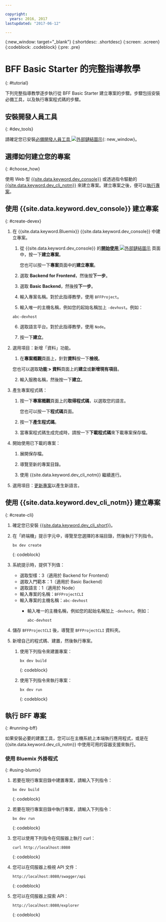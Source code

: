 ```yaml
---

copyright:
  years: 2016, 2017
lastupdated: "2017-06-12"

---
```

{:new_window: target="_blank"}
{:shortdesc: .shortdesc}
{:screen: .screen}
{:codeblock: .codeblock}
{:pre: .pre}

# BFF Basic Starter 的完整指導教學
{: #tutorial}

下列完整指導教學逐步執行從 BFF Basic Starter 建立專案的步驟。步驟包括安裝必備工具，以及執行專案程式碼的步驟。


## 安裝開發人員工具
{: #dev_tools}

請確定您已安裝[必備開發人員工具 ![外部鏈結圖示](../icons/launch-glyph.svg "外部鏈結圖示")](get_code.html#prereq-dev-tools "外部鏈結圖示"){: new_window}。


## 選擇如何建立您的專案
{: #choose_how}

使用 Web 型 [{{site.data.keyword.dev_console}}](#create-devex) 或透過指令驅動的 [{{site.data.keyword.dev_cli_notm}}](#create-cli) 來建立專案。建立專案之後，便可以[執行專案](#running-bff)。


## 使用 {{site.data.keyword.dev_console}} 建立專案
{: #create-devex}

1. 在 {{site.data.keyword.Bluemix}} {{site.data.keyword.dev_console}} 中建立專案。

	1. 從 {{site.data.keyword.dev_console}} 的[**開始使用** ![外部鏈結圖示](../icons/launch-glyph.svg "外部鏈結圖示")](https://console.ng.bluemix.net/developer/getting-started/ "外部鏈結圖示") 頁面中，按一下**建立專案**。

		您也可以按一下**專案**頁面中的**建立專案**。

	2. 選取 **Backend for Frontend**，然後按**下一步**。

	3. 選取 **Basic Backend**，然後按**下一步**。

	4. 輸入專案名稱。對於此指導教學，使用 `BFFProject`。   

	5. 輸入唯一的主機名稱，例如您的起始名稱加上 `-devhost`。例如：
	
	 ```
	 abc-devhost
	 ``` 

	6. 選取語言平台。對於此指導教學，使用 `Node`。
   
	7. 按一下**建立**。

2. 選用項目：新增「資料」功能。

	1. 在**專案概觀**頁面上，針對**資料**按一下**檢視**。

      您也可以選取**功能 > 資料**頁面上的**建立**或**新增現有項目**。

   2. 輸入服務名稱，然後按一下**建立**。

3. 產生專案程式碼：

	1. 按一下**專案概觀**頁面上的**取得程式碼**，以選取您的語言。
   
		您也可以按一下**程式碼**頁面。
      
	2. 按一下**產生程式碼**。
   
	3. 當專案程式碼生成完成時，請按一下**下載程式碼**來下載專案保存檔。

4. 開始使用已下載的專案：

	1. 展開保存檔。
	
	2. 導覽至新的專案目錄。
	
	3. 使用 {{site.data.keyword.dev_cli_notm}} 繼續進行。

5. 選用項目：[更新專案](project_overview_page.html#update_language)以產生新語言。


## 使用 {{site.data.keyword.dev_cli_notm}} 建立專案
{: #create-cli}

1. 確定您已安裝 [{{site.data.keyword.dev_cli_short}}](dev_cli.html)。

2. 在「終端機」提示字元中，導覽至您選擇的本端目錄，然後執行下列指令。
  
	```
	bx dev create
	```
	{: codeblock}
	
3. 系統提示時，提供下列值：

	* 選取型樣：3（適用於 Backend for Frontend）
	* 選取入門範本：1（適用於 Basic Backend）
	* 選取語言：1（適用於 Node）
	* 輸入專案的名稱：`BFFProjectCLI`
	* 輸入專案的主機名稱：`abc-devhost`
	  * 輸入唯一的主機名稱，例如您的起始名稱加上 `-devhost`。例如：
	
	     ```
	     abc-devhost
	     ```
	  
4. 儲存 `BFFProjectCLI` 後，導覽至 `BFFProjectCLI` 資料夾。

5. 新增自己的程式碼、建置，然後執行專案。
 
	1. 使用下列指令來建置專案：

		```
		bx dev build
		```
		{: codeblock}
		 
	2. 使用下列指令來執行專案：

 		```
		bx dev run
		```
		{: codeblock}


## 執行 BFF 專案
{: #running-bff}

如果安裝必要的建置工具，您可以在主機系統上本端執行應用程式，或是在 {{site.data.keyword.dev_cli_notm}} 中使用可用的容器支援來執行。


### 使用 Bluemix 外掛程式
{: #using-blumix}

1. 若要在現行專案目錄中建置專案，請輸入下列指令：

   ```
   bx dev build
   ```
   {: codeblock}

2. 若要在現行專案目錄中執行專案，請輸入下列指令：

   ```
   bx dev run
   ```
   {: codeblock}

3. 您可以使用下列指令在伺服器上執行 curl：

   ```
   curl http://localhost:8080
   ```
   {: codeblock}

4. 您可以在伺服器上檢視 API 文件：

   ```
   http://localhost:8080/swagger/api
   ```
   {: codeblock}

5. 您可以在伺服器上探索 API：

   ```
   http://localhost:8080/explorer
   ```
   {: codeblock}
